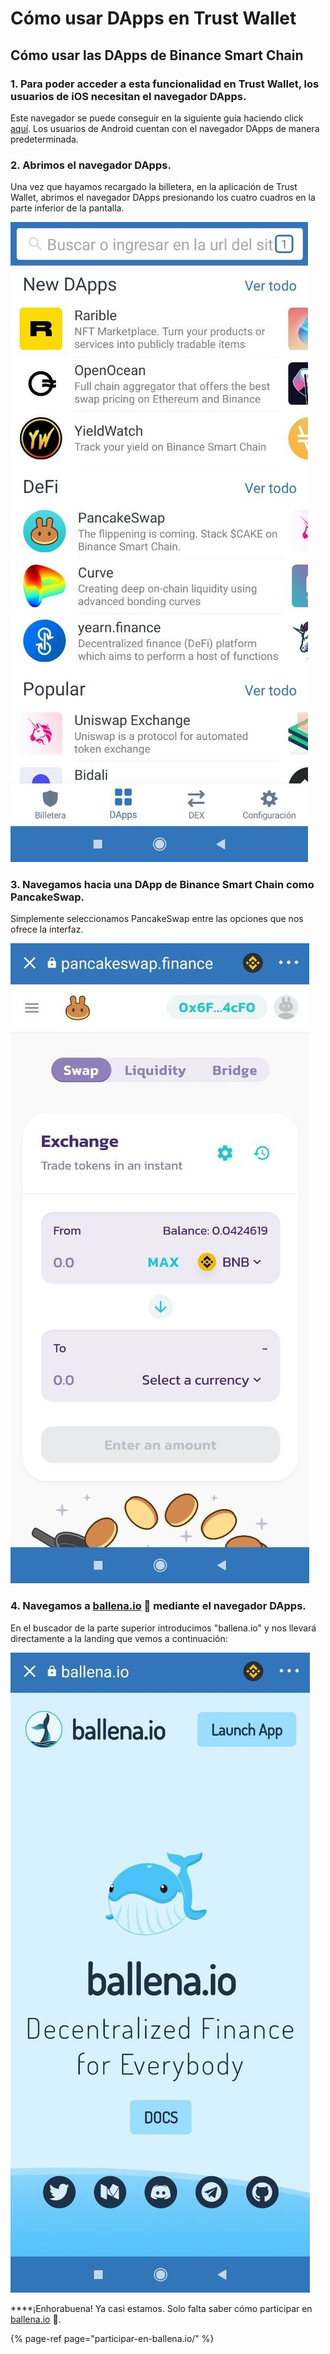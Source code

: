 # Cómo usar DApps en Trust Wallet

## Cómo usar las DApps de Binance Smart Chain



### 1. Para poder acceder a esta funcionalidad en Trust Wallet, los usuarios de iOS necesitan el navegador DApps.

Este navegador se puede conseguir en la siguiente guía haciendo click [aquí](https://community.trustwallet.com/t/how-to-use-the-dapp-browser-on-ios/69390?ref=JLI1VBLA&utm_source=TrustTwitter&utm_medium=TrustSocial&utm_campaign=TrustSocial). Los usuarios de Android cuentan con el navegador DApps de manera predeterminada.



### 2. Abrimos el navegador DApps.

Una vez que hayamos recargado la billetera, en la aplicación de Trust Wallet, abrimos el navegador DApps presionando los cuatro cuadros en la parte inferior de la pantalla.



![](../../../../.gitbook/assets/photo6003629256741074233.jpg)



### 3. Navegamos hacia una DApp de Binance Smart Chain como PancakeSwap.

Simplemente seleccionamos PancakeSwap entre las opciones que nos ofrece la interfaz. 



![](../../../../.gitbook/assets/photo6003629256741074232.jpg)



### 4. Navegamos a [ballena.io](https://ballena.io/) 🐋 mediante el navegador DApps.

En el buscador de la parte superior introducimos "ballena.io" y nos llevará directamente a la landing que vemos a continuación:



![](../../../../.gitbook/assets/photo6003629256741074236.jpg)



 ****¡Enhorabuena! Ya casi estamos. Solo falta saber cómo participar en [ballena.io](https://ballena.io/) 🐋.

{% page-ref page="participar-en-ballena.io/" %}





